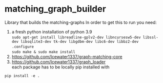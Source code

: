 # matching_graph_builder
Library that builds the matching-graphs 
In order to get this to run you need: 
1. a fresh python installation of python 3.9 \
```sudo apt-get install libreadline-gplv2-dev libncursesw5-dev libssl-dev libsqlite3-dev tk-dev libgdbm-dev libc6-dev libbz2-dev```\
```.configure```\
```sudo make & sudo make install```
2. https://github.com/Icewater1337/graph-matching-core  
3. https://github.com/Icewater1337/graph_loader
\
each package has to be locally pip installed with 
```python 
pip install -e .
```
